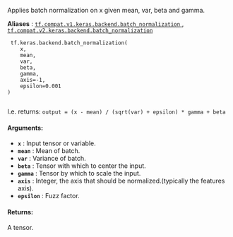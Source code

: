 Applies batch normalization on x given mean, var, beta and gamma.

**Aliases** : [ `tf.compat.v1.keras.backend.batch_normalization` ](/api_docs/python/tf/keras/backend/batch_normalization), [ `tf.compat.v2.keras.backend.batch_normalization` ](/api_docs/python/tf/keras/backend/batch_normalization)

```
 tf.keras.backend.batch_normalization(
    x,
    mean,
    var,
    beta,
    gamma,
    axis=-1,
    epsilon=0.001
)
 
```

I.e. returns: `output = (x - mean) / (sqrt(var) + epsilon) * gamma + beta` 

#### Arguments:
- **`x`** : Input tensor or variable.
- **`mean`** : Mean of batch.
- **`var`** : Variance of batch.
- **`beta`** : Tensor with which to center the input.
- **`gamma`** : Tensor by which to scale the input.
- **`axis`** : Integer, the axis that should be normalized.(typically the features axis).
- **`epsilon`** : Fuzz factor.


#### Returns:
A tensor.

